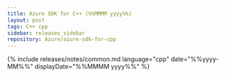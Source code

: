 ```yaml
---
title: Azure SDK for C++ (%%MMMM yyyy%%)
layout: post
tags: C++ cpp
sidebar: releases_sidebar
repository: Azure/azure-sdk-for-cpp
---
```

{% include releases/notes/common.md language="cpp" date="%%yyyy-MM%%" displayDate="%%MMMM yyyy%%" %}